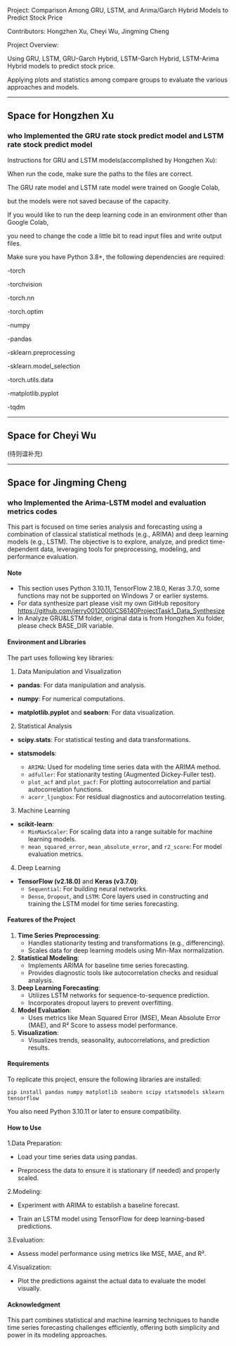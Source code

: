 Project: Comparison Among GRU, LSTM, and Arima/Garch Hybrid Models to Predict Stock Price

Contributors: Hongzhen Xu, Cheyi Wu, Jingming Cheng

Project Overview: 

Using GRU, LSTM, GRU-Garch Hybrid, LSTM-Garch Hybrid, LSTM-Arima Hybrid models to predict stock price.

Applying plots and statistics among compare groups to evaluate the various approaches and models.

-------------------------------------------------------------------------------------------------------

## Space for Hongzhen Xu

### who Implemented the GRU rate stock predict model and LSTM rate stock predict model

Instructions for GRU and LSTM models(accomplished by Hongzhen Xu):

When run the code, make sure the paths to the files are correct.

The GRU rate model and LSTM rate model were trained on Google Colab, 

but the models were not saved because of the capacity.

If you would like to run the deep learning code in an environment other than Google Colab, 

you need to change the code a little bit to read input files and write output files. 

Make sure you have Python 3.8+, the following dependencies are required:

-torch

-torchvision

-torch.nn

-torch.optim 

-numpy

-pandas

-sklearn.preprocessing

-sklearn.model_selection

-torch.utils.data

-matplotlib.pyplot

-tqdm

-----------------------------------------------------------------------------------------------------------

## Space for Cheyi Wu

(待则谊补充)

---------------------------------------------------------------------------------------------------------

## Space for Jingming Cheng

### who Implemented the Arima-LSTM model and evaluation metrics codes

This part is focused on time series analysis and forecasting using a combination of classical statistical methods (e.g., ARIMA) and deep learning models (e.g., LSTM). The objective is to explore, analyze, and predict time-dependent data, leveraging tools for preprocessing, modeling, and performance evaluation.

#### Note
-   This section uses Python 3.10.11, TensorFlow 2.18.0, Keras 3.7.0, some functions may not be supported on Windows 7 or earlier systems.
-   For data synthesize part please visit my own GitHub repository https://github.com/jerry0012000/CS6140ProjectTask1_Data_Synthesize
-   In Analyze GRU&LSTM folder, original data is from Hongzhen Xu folder, please check BASE_DIR variable.



#### Environment and Libraries

The part uses following key libraries:

1. Data Manipulation and Visualization


- **pandas**: For data manipulation and analysis.

- **numpy**: For numerical computations.

- **matplotlib.pyplot** and **seaborn**: For data visualization.

2. Statistical Analysis

- **scipy.stats**: For statistical testing and data transformations.

- **statsmodels**:
  - `ARIMA`: Used for modeling time series data with the ARIMA method.
  - `adfuller`: For stationarity testing (Augmented Dickey-Fuller test).
  - `plot_acf` and `plot_pacf`: For plotting autocorrelation and partial autocorrelation functions.
  - `acorr_ljungbox`: For residual diagnostics and autocorrelation testing.

3. Machine Learning

- **scikit-learn**:
  - `MinMaxScaler`: For scaling data into a range suitable for machine learning models.
  - `mean_squared_error`, `mean_absolute_error`, and `r2_score`: For model evaluation metrics.

4. Deep Learning

- **TensorFlow (v2.18.0)** and **Keras (v3.7.0)**:
  - `Sequential`: For building neural networks.
  - `Dense`, `Dropout`, and `LSTM`: Core layers used in constructing and training the LSTM model for time series forecasting.



#### Features of the Project

1. **Time Series Preprocessing**:
   - Handles stationarity testing and transformations (e.g., differencing).
   - Scales data for deep learning models using Min-Max normalization.
2. **Statistical Modeling**:
   - Implements ARIMA for baseline time series forecasting.
   - Provides diagnostic tools like autocorrelation checks and residual analysis.
3. **Deep Learning Forecasting**:
   - Utilizes LSTM networks for sequence-to-sequence prediction.
   - Incorporates dropout layers to prevent overfitting.
4. **Model Evaluation**:
   - Uses metrics like Mean Squared Error (MSE), Mean Absolute Error (MAE), and R² Score to assess model performance.
5. **Visualization**:
   - Visualizes trends, seasonality, autocorrelations, and prediction results.



#### Requirements

To replicate this project, ensure the following libraries are installed:

    pip install pandas numpy matplotlib seaborn scipy statsmodels sklearn tensorflow

You also need Python 3.10.11 or later to ensure compatibility.



#### How to Use

1.Data Preparation:

- Load your time series data using pandas.

- Preprocess the data to ensure it is stationary (if needed) and properly scaled.

2.Modeling:

- Experiment with ARIMA to establish a baseline forecast.

- Train an LSTM model using TensorFlow for deep learning-based predictions.

3.Evaluation:

- Assess model performance using metrics like MSE, MAE, and R².

4.Visualization:

- Plot the predictions against the actual data to evaluate the model visually.



#### Acknowledgment

This part combines statistical and machine learning techniques to handle time series forecasting challenges efficiently, offering both simplicity and power in its modeling approaches.